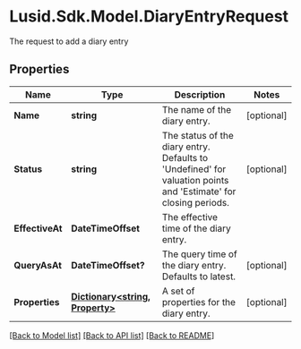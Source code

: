# Lusid.Sdk.Model.DiaryEntryRequest
The request to add a diary entry

## Properties

Name | Type | Description | Notes
------------ | ------------- | ------------- | -------------
**Name** | **string** | The name of the diary entry. | [optional] 
**Status** | **string** | The status of the diary entry. Defaults to &#39;Undefined&#39; for valuation points and &#39;Estimate&#39; for closing periods. | [optional] 
**EffectiveAt** | **DateTimeOffset** | The effective time of the diary entry. | 
**QueryAsAt** | **DateTimeOffset?** | The query time of the diary entry. Defaults to latest. | [optional] 
**Properties** | [**Dictionary&lt;string, Property&gt;**](Property.md) | A set of properties for the diary entry. | [optional] 

[[Back to Model list]](../README.md#documentation-for-models) [[Back to API list]](../README.md#documentation-for-api-endpoints) [[Back to README]](../README.md)

